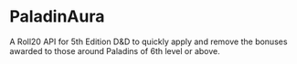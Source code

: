 # PaladinAura
A Roll20 API for 5th Edition D&amp;D to quickly apply and remove the bonuses awarded to those around Paladins of 6th level or above.

